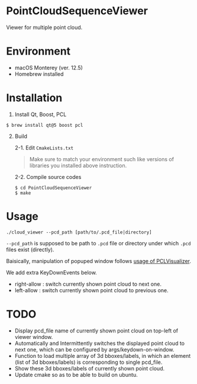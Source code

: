 # PointCloudSequenceViewer

Viewer for multiple point cloud.  

# Environment

- macOS Monterey (ver. 12.5)  
- Homebrew installed  


# Installation

1. Install Qt, Boost, PCL  

```
$ brew install qt@5 boost pcl
```

2. Build  

    2-1. Edit `CmakeLists.txt`  

    > Make sure to match your environment such like versions of libraries you installed above instruction.  

    2-2. Compile source codes  
    
    ```
    $ cd PointCloudSequenceViewer
    $ make
    ```


# Usage

```
./cloud_viewer --pcd_path [path/to/.pcd_file|directory]
```

`--pcd_path` is supposed to be path to `.pcd` file or directory under which `.pcd` files exist (directly).  

Baisically, manipulation of popuped window follows [usage of PCLVisualizer](https://pcl.readthedocs.io/projects/tutorials/en/master/pcl_visualizer.html#compiling-and-running-the-program).  

We add extra KeyDownEvents below.  
- right-allow : switch currently shown point cloud to next one.
- left-allow : switch currently shown point cloud to previous one.


# TODO

- Display pcd_file name of currently shown point cloud on top-left of viewer window.  
- Automatically and Intermittently switches the displayed point cloud to next one, which can be configured by args/keydown-on-window.  
- Function to load multiple array of 3d bboxes/labels, in which an element (list of 3d bboxes/labels) is corresponding to single pcd_file.  
- Show these 3d bboxes/labels of currently shown point cloud.  
- Update cmake so as to be able to build on ubuntu.  

<!-- # 気になるところ

- SequenceViewerにPointCloudを持たせる必要がない? -> もしくは、cloudをアップデート+viewerの更新をするメンバ関数を追加する?
- callbackの型がvoid* -> まぁまぁどうしようもない、、スマートポインタを使うなど、、?
- SequenceViewer::current_pcd_idはprotectedにした方が良い？ -->
